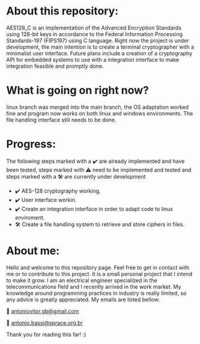 # About this repository:
AES128_C is an implementation of the Advanced Encryption Standards using 128-bit keys in accordance to the Federal Information Processing Standards-197 (FIPS197) using C language.
Right now the project is under development, the main intention is to create a terminal cryptographer with a minimalist user interface. Future plans include a creation of a cryptography API for embedded systems to use with a integration interface to make integration feasible and promptly done.

# What is going on right now?
linux branch was merged into the main branch, the OS adaptation worked fine and program now works on both linux and windows environments. The file handling interface still needs to be done.

# Progress:
The following steps marked with a ✔️  are already implemented and have been tested, steps marked with ⚠️  need to be implemented and tested and steps marked with a :hammer_and_wrench: are currently under development

- :heavy_check_mark:  AES-128 cryptography working.
- :heavy_check_mark:  User interface workin.
- :heavy_check_mark:  Create an integration interface in order to adapt code to linux enviroment. 
- :hammer_and_wrench: Create a file handling system to retrieve and store ciphers in files.

# About me:
Hello and welcome to this repository page. Feel free to get in contact with me or to contribute to this project. It is a small personal project that I intend to make it grow.
I am an electrical engineer specialized in the telecommunications field and I recently arrived in the work market. My knowledge around programming practices in industry is really limited, so any advice is greatly appreciated.
My emails are listed bellow:

:incoming_envelope: antoniovitor.gb@gmail.com

:incoming_envelope: antonio.bassi@sprace.org.br

Thank you for reading this far! :)
